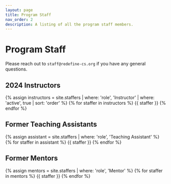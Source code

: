 ```yaml
---
layout: page
title: Program Staff
nav_order: 2
description: A listing of all the program staff members.
---
```


# Program Staff

Please reach out to `staff@redefine-cs.org` if you have any general questions.

## 2024 Instructors

{% assign instructors = site.staffers | where: 'role', 'Instructor' | where: 'active', true | sort: 'order' %}
{% for staffer in instructors %}
{{ staffer }}
{% endfor %}

## Former Teaching Assistants

{% assign assistant = site.staffers | where: 'role', 'Teaching Assistant' %}
{% for staffer in assistant %}
{{ staffer }}
{% endfor %}

## Former Mentors

{% assign mentors = site.staffers | where: 'role', 'Mentor' %}
{% for staffer in mentors %}
{{ staffer }}
{% endfor %}
